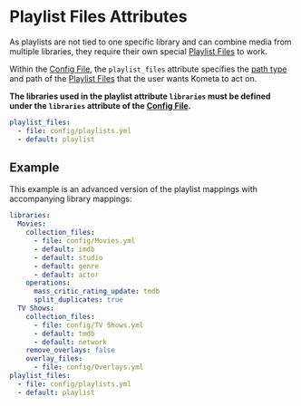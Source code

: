 # Playlist Files Attributes

As playlists are not tied to one specific library and can combine media from multiple libraries, they require their own special [Playlist Files](../files/playlists.md) to work.

Within the [Config File](../config/overview.md), the `playlist_files` attribute specifies the [path type](../config/files.md#file-blocks) and path of the [Playlist Files](../files/playlists.md) that the user wants Kometa to act on.

**The libraries used in the playlist attribute `libraries` must be defined under the `libraries` attribute of the [Config File](../config/overview.md).**

```yaml
playlist_files:
  - file: config/playlists.yml
  - default: playlist
```

## Example

This example is an advanced version of the playlist mappings with accompanying library mappings:

```yaml
libraries:
  Movies:
    collection_files:
      - file: config/Movies.yml
      - default: imdb
      - default: studio
      - default: genre
      - default: actor
    operations:
      mass_critic_rating_update: tmdb
      split_duplicates: true
  TV Shows:
    collection_files:
      - file: config/TV Shows.yml
      - default: tmdb
      - default: network
    remove_overlays: false
    overlay_files:
      - file: config/Overlays.yml
playlist_files:
  - file: config/playlists.yml
  - default: playlist
```
